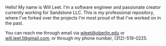 Hello! My name is Will Leet. I'm a software engineer and passionate creator currently working for Sandstone LLC.
This is my professional repository, where I've forked over the projects I'm most proud of that I've worked on in the past. 

You can reach me through email via wleet@oberlin.edu or will.leet.1@gmail.com, or through my phone number, (312)-519-0225. 



